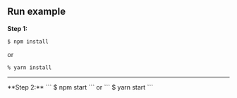 ## Run example
**Step 1:**
```
$ npm install 
```
or
```
% yarn install
```
<hr>
**Step 2:**
```
$ npm start
```
or
```
$ yarn start
```
